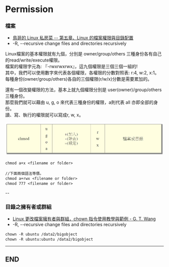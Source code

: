 # Permission

### 檔案

- [鳥哥的 Linux 私房菜 -- 第五章、Linux 的檔案權限與目錄配置](http://linux.vbird.org/linux_basic/0210filepermission.php)
- -R, --recursive        change files and directories recursively

Linux檔案的基本權限就有九個，分別是 owner/group/others 三種身份各有自己的read/write/execute權限。  <br>
檔案的權限字元為: 『-rwxrwxrwx』，這九個權限是三個三個一組的!  <br>
其中，我們可以使用數字來代表各個權限，各權限的分數對照表: r:4, w:2, x:1。  <br>
每種身份(owner/group/others)各自的三個權限(r/w/x)分數是需要累加的。

還有一個改變權限的方法，基本上就九個權限分別是 user(owner)/group/others 三種身份。  <br>
那麼我們就可以藉由 u, g, o 來代表三種身份的權限，a則代表 all 亦即全部的身份。  <br>
讀、寫、執行的權限就可以寫成r, w, x。

![permission](./image/permission.jpg)

```{bash}
chmod a+x <filename or folder>

//下面兩個語法等價。
chmod a+rwx <filename or folder>
chmod 777 <filename or folder>
```

--

### 目錄之擁有者或群組

- [Linux 更改檔案擁有者與群組，chown 指令使用教學與範例 - G. T. Wang](https://blog.gtwang.org/linux/linux-chown-command-tutorial/)
- -R, --recursive        change files and directories recursively

```{bash}
chown -R ubuntu /data2/bigobject
chown -R ubuntu:ubuntu /data2/bigobject
```


---

## END
